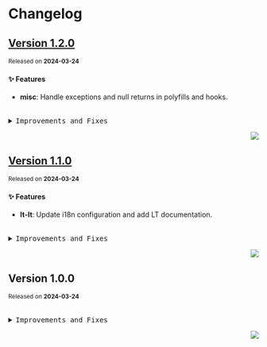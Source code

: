 <a name="readme-top"></a>

# Changelog

## [Version 1.2.0](https://github.com/arietta-studio/arietta-recognition/compare/v1.1.0...v1.2.0)

<sup>Released on **2024-03-24**</sup>

#### ✨ Features

- **misc**: Handle exceptions and null returns in polyfills and hooks.

<br/>

<details>
<summary><kbd>Improvements and Fixes</kbd></summary>

#### What's improved

- **misc**: Handle exceptions and null returns in polyfills and hooks ([ded7e6a](https://github.com/arietta-studio/arietta-recognition/commit/ded7e6a))

</details>

<div align="right">

[![](https://img.shields.io/badge/-BACK_TO_TOP-151515?style=flat-square)](#readme-top)

</div>

## [Version 1.1.0](https://github.com/arietta-studio/arietta-recognition/compare/v1.0.0...v1.1.0)

<sup>Released on **2024-03-24**</sup>

#### ✨ Features

- **lt-lt**: Update i18n configuration and add LT documentation.

<br/>

<details>
<summary><kbd>Improvements and Fixes</kbd></summary>

#### What's improved

- **lt-lt**: Update i18n configuration and add LT documentation ([a521451](https://github.com/arietta-studio/arietta-recognition/commit/a521451))

</details>

<div align="right">

[![](https://img.shields.io/badge/-BACK_TO_TOP-151515?style=flat-square)](#readme-top)

</div>

## Version 1.0.0

<sup>Released on **2024-03-24**</sup>

<br/>

<details>
<summary><kbd>Improvements and Fixes</kbd></summary>

</details>

<div align="right">

[![](https://img.shields.io/badge/-BACK_TO_TOP-151515?style=flat-square)](#readme-top)

</div>

